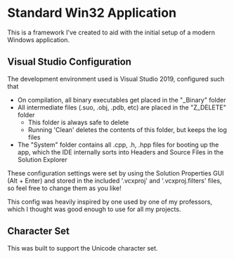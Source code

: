 # Standard Win32 Application
This is a framework I've created to aid with the initial setup of a modern Windows application.

## Visual Studio Configuration
The development environment used is Visual Studio 2019, configured such that
* On compilation, all binary executables get placed in the "_Binary" folder
* All intermediate files (.suo, .obj, .pdb, etc) are placed in the "Z_DELETE" folder
  * This folder is always safe to delete
  * Running 'Clean' deletes the contents of this folder, but keeps the log files
* The "System" folder contains all .cpp, .h, .hpp files for booting up the app, 
which the IDE internally sorts into Headers and Source Files in the Solution Explorer

These configuration settings were set by using the Solution Properties GUI (Alt + Enter) and stored in the included '.vcxproj' and '.vcxproj.filters' files, so feel free to change them as you like!

This config was heavily inspired by one used by one of my professors, which I thought was good enough to use for all my projects.

## Character Set
This was built to support the Unicode character set.
